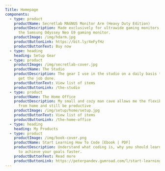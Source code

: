 ```yaml
---
Title: Homepage
components:
  - type: product
    productName: Secretlab MAGNUS Monitor Arm (Heavy Duty Edition)
    productDescription: Made exclusively for ultrawide gaming monitors, including
      the Samsung Odyssey Neo G9 gaming monitor.
    productImage: /img/hdarm.jpg
    productButtonLink: https://bit.ly/4eFyfHz
    productButtonText: Buy now
  - type: heading
    heading: Setup Gear
  - type: product
    productImage: /img/secretlab-cover.jpg
    productName: The Studio
    productDescription: The gear I use in the studio on a daily basis that helps me
      get the job done.
    productButtonText: View list of items
    productButtonLink: /the-studio
  - type: product
    productName: The Home Office
    productDescription: My small and cozy man cave allows me the flexibility to work
      from home and still be productive
    productImage: /img/setup/home/setup.jpg
    productButtonText: View list of items
    productButtonLink: /the-home-office
  - type: heading
    heading: My Products
  - type: product
    productImage: /img/book-cover.png
    productName: Start Learning How To Code [Ebook | PDF]
    productDescription: Understand what coding is, why you should learn it and how
      to achieve your goals faster.
    productButtonText: Read more
    productButtonLink: https://peterpandev.gumroad.com/l/start-learning-how-to-code
---
```

